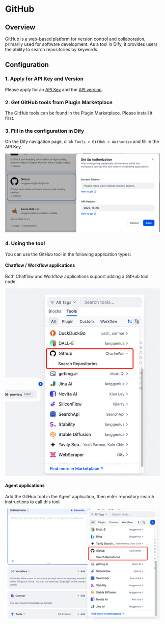 # GitHub

## Overview

GitHub is a web-based platform for version control and collaboration, primarily used for software development. As a tool in Dify, it provides users the ability to search repositories by keywords.

## Configuration

### 1. Apply for API Key and Version

Please apply for an [API Key](https://github.com/settings/personal-access-tokens) and the [API version](https://docs.github.com/en/rest/about-the-rest-api/api-versions?apiVersion=2022-11-28).

### 2. Get GitHub tools from Plugin Marketplace

The GitHub tools can be found in the Plugin Marketplace. Please install it first.

### 3. Fill in the configuration in Dify

On the Dify navigation page, click `Tools > GitHub > Authorize` and fill in the API Key.

![](./_assets/github_1.PNG)

### 4. Using the tool

You can use the GitHub tool in the following application types:

#### Chatflow / Workflow applications

Both Chatflow and Workflow applications support adding a GitHub tool node.

![](./_assets/github_2.PNG)

#### Agent applications

Add the GitHub tool in the Agent application, then enter repository search instructions to call this tool.

![](./_assets/github_3.PNG)